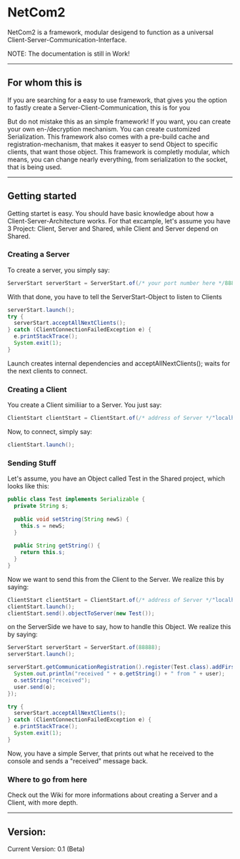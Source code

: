 # NetCom2

NetCom2 is a framework, modular desigend to function as a universal Client-Server-Communication-Interface.

NOTE: The documentation is still in Work!

----

## For whom this is

If you are searching for a easy to use framework, that gives you the option to fastly create a Server-Client-Communication, this is for you

But do not mistake this as an simple framework! If you want, you can create your own en-/decryption mechanism. You can create customized Serialization. This framework also comes with a pre-build cache and registration-mechanism, that makes it easyer to send Object to specific clients, that want those object. This framework is completly modular, which means, you can change nearly everything, from serialization to the socket, that is being used.

----

## Getting started

Getting startet is easy. You should have basic knowledge about how a Client-Server-Architecture works. For that excample, let's assume you have 3 Project: Client, Server and Shared, while Client and Server depend on Shared.

### Creating a Server

To create a server, you simply say:

```java
ServerStart serverStart = ServerStart.of(/* your port number here */88888);
```

With that done, you have to tell the ServerStart-Object to listen to Clients

```java
serverStart.launch();    
try {    
  serverStart.acceptAllNextClients();    
} catch (ClientConnectionFailedException e) {   
  e.printStackTrace();    
  System.exit(1);    
}
```

Launch creates internal dependencies and  acceptAllNextClients(); waits for the next clients to connect.

### Creating a Client

You create a Client similiiar to a Server. You just say:

```java
ClientStart clientStart = ClientStart.of(/* address of Server */"localhost", /* port of Server*/88888);
```

Now, to connect, simply say:

```java 
clientStart.launch();
```

### Sending Stuff

Let's assume, you have an Object called Test in the Shared project, which looks like this:
```java
public class Test implements Serializable {
  private String s;
  
  public void setString(String newS) {
    this.s = newS;
  }
  
  public String getString() {
    return this.s;
  }
}
```

Now we want to send this from the Client to the Server. We realize this by saying:
```java
ClientStart clientStart = ClientStart.of(/* address of Server */"localhost", /* port of Server*/88888);
clientStart.launch();
clientStart.send().objectToServer(new Test());
```

on the ServerSide we have to say, how to handle this Object. We realize this by saying:
```java
ServerStart serverStart = ServerStart.of(88888);
serverStart.launch();

serverStart.getCommunicationRegistration().register(Test.class).addFirst((user, o) -> {
  System.out.println("received " + o.getString() + " from " + user);
  o.setString("received");
  user.send(o);
});

try {
  serverStart.acceptAllNextClients();
} catch (ClientConnectionFailedException e) {
  e.printStackTrace();
  System.exit(1);
}
```

Now, you have a simple Server, that prints out what he received to the console and sends a "received" message back.

### Where to go from here

Check out the Wiki for more informations about creating a Server and a Client, with more depth.

----

## Version:
Current Version: 0.1 (Beta)

